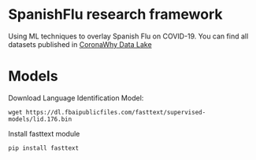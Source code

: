 # SpanishFlu research framework
Using ML techniques to overlay Spanish Flu on COVID-19. You can find all datasets published in [CoronaWhy Data Lake](http://datasets.coronawhy.org/dataverse/pandemics)
# Models
Download Language Identification Model:
```
wget https://dl.fbaipublicfiles.com/fasttext/supervised-models/lid.176.bin
```
Install fasttext module 
```
pip install fasttext
``` 
